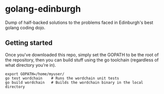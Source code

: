 # golang-edinburgh
Dump of half-backed solutions to the problems faced in Edinburgh's best golang coding dojo.

## Getting started
Once you've downloaded this repo, simply set the GOPATH to be the root of the repository,
then you can build stuff using the go toolchain (regardless of what directory you're in).

```shell
export GOPATH=/home/myuser/
go test wordchain    # Runs the wordchain unit tests
go build wordchain   # Builds the wordchain binary in the local directory
```
